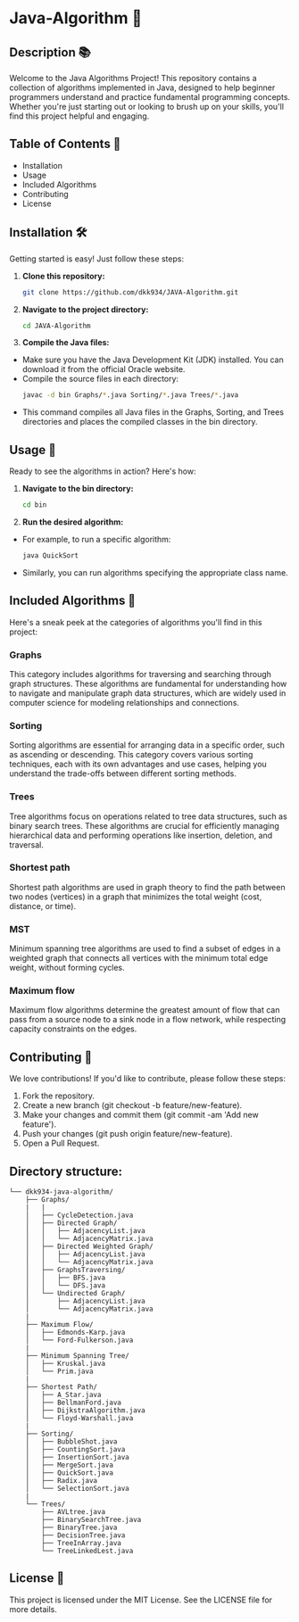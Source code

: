 # Java-Algorithm 🚀

## Description 📚
Welcome to the Java Algorithms Project! This repository contains a collection of algorithms implemented in Java, designed to help beginner programmers understand and practice fundamental programming concepts. Whether you're just starting out or looking to brush up on your skills, you'll find this project helpful and engaging.

## Table of Contents 📑
- Installation
- Usage
- Included Algorithms
- Contributing
- License

## Installation 🛠️
Getting started is easy! Just follow these steps:

1. **Clone this repository:**
    ```bash
    git clone https://github.com/dkk934/JAVA-Algorithm.git
    ```
2. **Navigate to the project directory:**
    ```bash
    cd JAVA-Algorithm
    ```
3. **Compile the Java files:**
  - Make sure you have the Java Development Kit (JDK) installed. You can download it from the official Oracle website.
  - Compile the source files in each directory:
    ```bash
    javac -d bin Graphs/*.java Sorting/*.java Trees/*.java
    ```
  - This command compiles all Java files in the Graphs, Sorting, and Trees directories and places the compiled classes in the bin directory.

## Usage 🎯
Ready to see the algorithms in action? Here's how:
 
1. **Navigate to the bin directory:**
    ```bash
    cd bin
    ```
2. **Run the desired algorithm:**
  - For example, to run a specific algorithm:
    ```bash
    java QuickSort
    ```
  - Similarly, you can run algorithms specifying the appropriate class name.
 
## Included Algorithms 📂
Here's a sneak peek at the categories of algorithms you'll find in this project:

 ### Graphs
  This category includes algorithms for traversing and searching through graph structures. These algorithms are fundamental for understanding how to navigate and manipulate graph data       structures, which are widely used in computer science for modeling relationships and connections.

 ### Sorting
  Sorting algorithms are essential for arranging data in a specific order, such as ascending or descending. This category covers various sorting techniques, each with its own advantages     and use cases, helping you understand the trade-offs between different sorting methods.

 ### Trees
  Tree algorithms focus on operations related to tree data structures, such as binary search trees. These algorithms are crucial for efficiently managing hierarchical data and performing    operations like insertion, deletion, and traversal.
 
 ### Shortest path
  Shortest path algorithms are used in graph theory to find the path between two nodes (vertices) in a graph that minimizes the total weight (cost, distance, or time).  
 
 ### MST
  Minimum spanning tree algorithms are used to find a subset of edges in a weighted graph that connects all vertices with the minimum total edge weight, without forming cycles.

 ### Maximum flow
  Maximum flow algorithms determine the greatest amount of flow that can pass from a source node to a sink node in a flow network, while respecting capacity constraints on the edges.

## Contributing 🤝
We love contributions! If you'd like to contribute, please follow these steps:

1. Fork the repository.
2. Create a new branch (git checkout -b feature/new-feature).
3. Make your changes and commit them (git commit -am 'Add new feature').
4. Push your changes (git push origin feature/new-feature).
5. Open a Pull Request.
   
## Directory structure:
```
└── dkk934-java-algorithm/
    ├── Graphs/
    |   |
    │   ├── CycleDetection.java
    │   ├── Directed Graph/
    │   │   ├── AdjacencyList.java
    │   │   └── AdjacencyMatrix.java
    │   ├── Directed Weighted Graph/
    │   │   ├── AdjacencyList.java
    │   │   └── AdjacencyMatrix.java
    │   ├── GraphsTraversing/
    │   │   ├── BFS.java
    │   │   └── DFS.java
    │   └── Undirected Graph/
    │       ├── AdjacencyList.java
    │       └── AdjacencyMatrix.java
    |
    ├── Maximum Flow/
    │   ├── Edmonds-Karp.java
    │   └── Ford-Fulkerson.java
    |
    ├── Minimum Spanning Tree/
    │   ├── Kruskal.java
    │   └── Prim.java
    |
    ├── Shortest Path/
    │   ├── A_Star.java
    │   ├── BellmanFord.java
    │   ├── DijkstraAlgorithm.java
    │   └── Floyd-Warshall.java
    |
    ├── Sorting/
    │   ├── BubbleShot.java
    │   ├── CountingSort.java
    │   ├── InsertionSort.java
    │   ├── MergeSort.java
    │   ├── QuickSort.java
    │   ├── Radix.java
    │   └── SelectionSort.java
    |
    └── Trees/
        ├── AVLtree.java
        ├── BinarySearchTree.java
        ├── BinaryTree.java
        ├── DecisionTree.java
        ├── TreeInArray.java
        └── TreeLinkedLest.java

```
## License 📜
This project is licensed under the MIT License. See the LICENSE file for more details.
